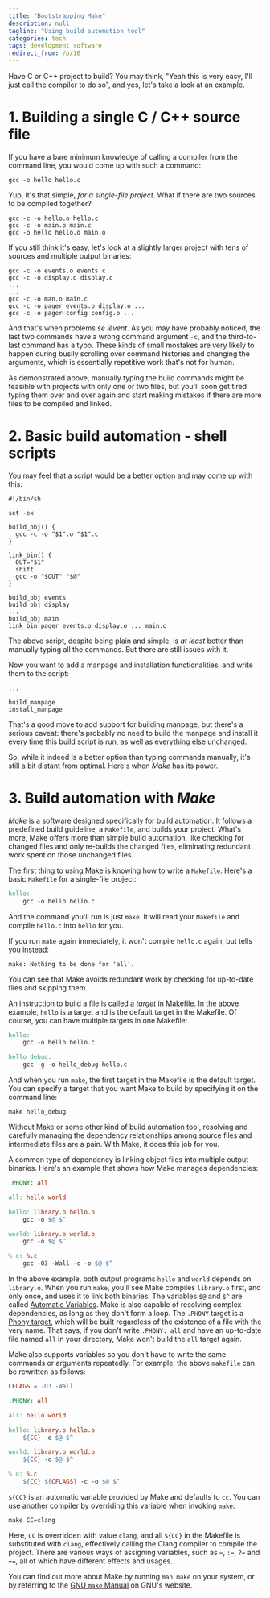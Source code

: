```yaml
---
title: "Bootstrapping Make"
description: null
tagline: "Using build automation tool"
categories: tech
tags: development software
redirect_from: /p/16
---
```


Have C or C++ project to build? You may think, "Yeah this is very easy, I'll just call the compiler to do so", and yes, let's take a look at an example.

# 1. Building a single C / C++ source file

If you have a bare minimum knowledge of calling a compiler from the command line, you would come up with such a command:

```shell
gcc -o hello hello.c
```

Yup, it's that simple, *for a single-file project*. What if there are two sources to be compiled together?

```shell
gcc -c -o hello.o hello.c
gcc -c -o main.o main.c
gcc -o hello hello.o main.o
```

If you still think it's easy, let's look at a slightly larger project with tens of sources and multiple output binaries:

```shell
gcc -c -o events.o events.c
gcc -c -o display.o display.c
...
...
gcc -c -o man.o main.c
gcc -c -o pager events.o display.o ...
gcc -c -o pager-config config.o ...
```

And that's when problems *se lèvent*. As you may have probably noticed, the last two commands have a wrong command argument `-c`, and the third-to-last command has a typo.
These kinds of small mostakes are very likely to happen during busily scrolling over command histories and changing the arguments, which is essentially repetitive work that's not for human.

As demonstrated above, manually typing the build commands might be feasible with projects with only one or two files, but you'll soon get tired typing them over and over again and start making mistakes if there are more files to be compiled and linked.

# 2. Basic build automation - shell scripts

You may feel that a script would be a better option and may come up with this:

```shell
#!/bin/sh

set -ex

build_obj() {
  gcc -c -o "$1".o "$1".c
}

link_bin() {
  OUT="$1"
  shift
  gcc -o "$OUT" "$@"
}

build_obj events
build_obj display
...
build_obj main
link_bin pager events.o display.o ... main.o
```

The above script, despite being plain and simple, is *at least* better than manually typing all the commands. But there are still issues with it.

Now you want to add a manpage and installation functionalities, and write them to the script:

```shell
...

build_manpage
install_manpage
```

That's a good move to add support for building manpage, but there's a serious caveat: there's probably no need to build the manpage and install it every time this build script is run, as well as everything else unchanged.

So, while it indeed is a better option than typing commands manually, it's still a bit distant from optimal. Here's when *Make* has its power.

# 3. Build automation with *Make*

*Make* is a software designed specifically for build automation. It follows a predefined build guideline, a `Makefile`, and builds your project.
What's more, Make offers more than simple build automation, like checking for changed files and only re-builds the changed files, eliminating redundant work spent on those unchanged files.

The first thing to using Make is knowing how to write a `Makefile`. Here's a basic `Makefile` for a single-file project:

```makefile
hello:
	gcc -o hello hello.c
```

And the command you'll run is just `make`. It will read your `Makefile` and compile `hello.c` into `hello` for you.

If you run `make` again immediately, it won't compile `hello.c` again, but tells you instead:

```text
make: Nothing to be done for 'all'.
```

You can see that Make avoids redundant work by checking for up-to-date files and skipping them.

An instruction to build a file is called a *target* in Makefile. In the above example, `hello` is a target and is the default target in the Makefile. Of course, you can have multiple targets in one Makefile:

```makefile
hello:
	gcc -o hello hello.c

hello_debug:
	gcc -g -o hello_debug hello.c
```

And when you run `make`, the first target in the Makefile is the default target. You can specify a target that you want Make to build by specifying it on the command line:

```shell
make hello_debug
```

Without Make or some other kind of build automation tool, resolving and carefully managing the dependency relationships among source files and intermediate files are a pain. With Make, it does this job for you.

A common type of dependency is linking object files into multiple output binaries. Here's an example that shows how Make manages dependencies:

```makefile
.PHONY: all

all: hello world

hello: library.o hello.o
	gcc -o $@ $^

world: library.o world.o
	gcc -o $@ $^

%.o: %.c
	gcc -O3 -Wall -c -o $@ $^
```

In the above example, both output programs `hello` and `world` depends on `library.o`. When you run `make`, you'll see Make compiles `library.o` first, and only once, and uses it to link both binaries. The variables `$@` and `$^` are called [Automatic Variables][1]. Make is also capable of resolving complex dependencies, as long as they don't form a loop. The `.PHONY` target is a [Phony target][2], which will be built regardless of the existence of a file with the very name. That says, if you don't write `.PHONY: all` and have an up-to-date file named `all` in your directory, Make won't build the `all` target again.

Make also supports variables so you don't have to write the same commands or arguments repeatedly. For example, the above `makefile` can be rewritten as follows:

```makefile
CFLAGS = -O3 -Wall

.PHONY: all

all: hello world

hello: library.o hello.o
	${CC} -o $@ $^

world: library.o world.o
	${CC} -o $@ $^

%.o: %.c
	${CC} ${CFLAGS} -c -o $@ $^
```

`${CC}` is an automatic variable provided by Make and defaults to `cc`. You can use another compiler by overriding this variable when invoking `make`:

```shell
make CC=clang
```

Here, `CC` is overridden with value `clang`, and all `${CC}` in the Makefile is substituted with `clang`, effectively calling the Clang compiler to compile the project. There are various ways of assigning variables, such as `=`, `:=`, `?=` and `+=`, all of which have different effects and usages.

You can find out more about Make by running `man make` on your system, or by referring to the [GNU `make` Manual][m] on GNU's website.


  [1]: https://www.gnu.org/s/make/manual/html_node/Automatic-Variables.html
  [2]: https://www.gnu.org/s/make/manual/html_node/Phony-Targets.html
  [m]: https://www.gnu.org/software/make/manual/make.html
